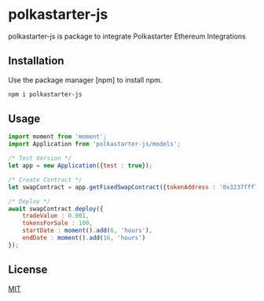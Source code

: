 # polkastarter-js

polkastarter-js is package to integrate Polkastarter Ethereum Integrations

## Installation

Use the package manager [npm] to install npm.

```bash
npm i polkastarter-js
```

## Usage

```javascript
import moment from 'moment';
import Application from 'polkastarter-js/models';

/* Test Version */
let app = new Application({test : true});

/* Create Contract */
let swapContract = app.getFixedSwapContract({tokenAddress : '0x3237fff7f25a354f68b2054a019c5a00135a8955', decimals : 18});

/* Deploy */
await swapContract.deploy({
    tradeValue : 0.001, 
    tokensForSale : 100, 
    startDate : moment().add(6, 'hours'),
    endDate : moment().add(16, 'hours')
});
```
## License

[MIT](https://choosealicense.com/licenses/mit/)